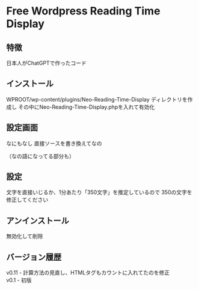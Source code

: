 # Free Wordpress Reading Time Display

## 特徴
日本人がChatGPTで作ったコード

## インストール
WPROOT/wp-content/plugins/Neo-Reading-Time-Display ディレクトリを作成し
その中にNeo-Reading-Time-Display.phpを入れて有効化

## 設定画面
なにもなし
直接ソースを書き換えてなの

（なの語になってる部分も）

## 設定
文字を直接いじるか、1分あたり「350文字」を推定しているので
350の文字を修正してください

## アンインストール
無効化して削除

## バージョン履歴
v0.11 - 計算方法の見直し、HTMLタグもカウントに入れてたのを修正<br>
v0.1 - 初版

